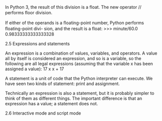 In Python 3, the result of this division is a float. The new operator // performs ﬂoor division.

If either of the operands is a ﬂoating-point number, Python performs ﬂoating-point divi- sion, and the result is a float: >>> minute/60.0 0.98333333333333328

2.5 Expressions and statements

An expression is a combination of values, variables, and operators. A value all by itself is considered an expression, and so is a variable, so the following are all legal expressions (assuming that the variable x has been assigned a value): 17 x x + 17

A statement is a unit of code that the Python interpreter can execute. We have seen two kinds of statement: print and assignment.

Technically an expression is also a statement, but it is probably simpler to think of them as different things. The important difference is that an expression has a value; a statement does not.

2.6 Interactive mode and script mode